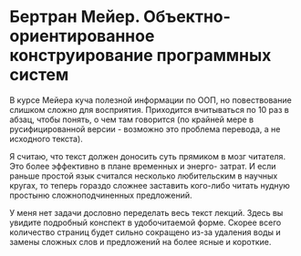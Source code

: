 # Бертран Мейер. Объектно-ориентированное конструирование программных систем
В курсе Мейера куча полезной информации по ООП, но повествование слишком сложно для восприятия. Приходится вчитываться по 10 раз в абзац, чтобы понять, о чем там говорится (по крайней мере в русифицированной версии - возможно это проблема перевода, а не исходного текста).

Я считаю, что текст должен доносить суть прямиком в мозг читателя. Это более эффективно в плане временных и энерго- затрат. И если раньше простой язык считался несколько любительским в научных кругах, то теперь гораздо сложнее заставить кого-либо читать нудную простыню сложноподчиненных предложений.

У меня нет задачи дословно переделать весь текст лекций. Здесь вы увидите подробный конспект в удобочитаемой форме. Скорее всего количество страниц будет сильно сокращено из-за удаления воды и замены сложных слов и предложений на более ясные и короткие.


